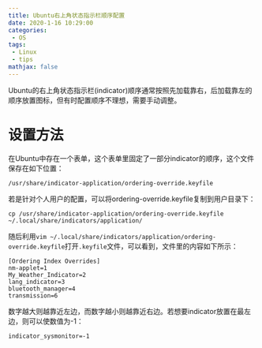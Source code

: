 ```yaml
---
title: Ubuntu右上角状态指示栏顺序配置
date: 2020-1-16 10:29:00
categories:
 - OS
tags: 
 - Linux
 - tips
mathjax: false
---
```


Ubuntu的右上角状态指示栏(indicator)顺序通常按照先加载靠右，后加载靠左的顺序放置图标，但有时配置顺序不理想，需要手动调整。

# 设置方法

在Ubuntu中存在一个表单，这个表单里固定了一部分indicator的顺序，这个文件保存在如下位置：

```
/usr/share/indicator-application/ordering-override.keyfile
```

若是针对个人用户的配置，可以将ordering-override.keyfile复制到用户目录下：

```
cp /usr/share/indicator-application/ordering-override.keyfile ~/.local/share/indicators/application/
```

随后利用`vim ~/.local/share/indicators/application/ordering-override.keyfile`打开`.keyfile`文件，可以看到，文件里的内容如下所示：

```
[Ordering Index Overrides]
nm-applet=1
My_Weather_Indicator=2
lang_indicator=3
bluetooth_manager=4
transmission=6
```

数字越大则越靠近左边，而数字越小则越靠近右边。若想要indicator放置在最左边，则可以使数值为-1：

```
indicator_sysmonitor=-1
```
